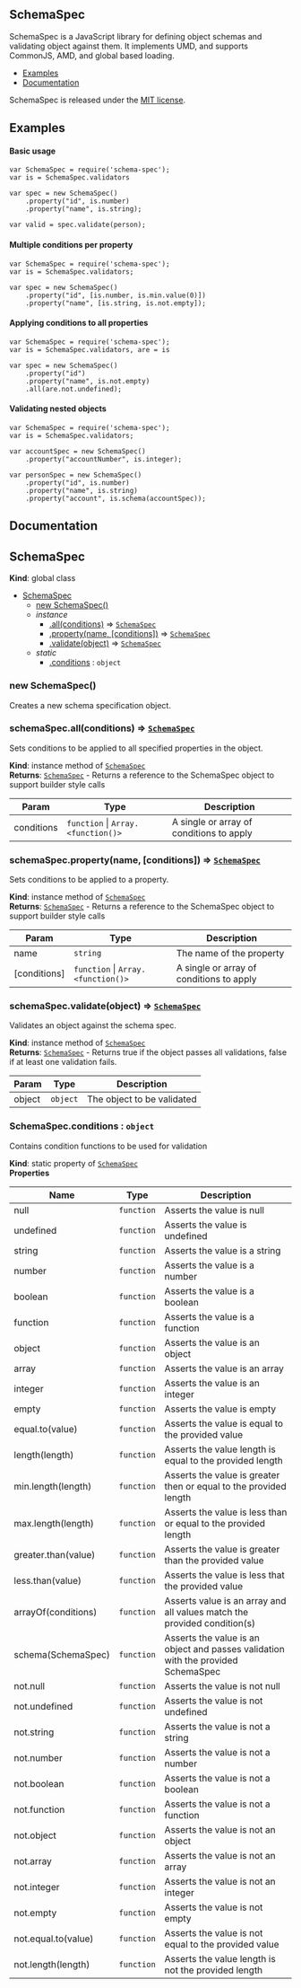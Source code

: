 ## SchemaSpec

SchemaSpec is a JavaScript library for defining object schemas and validating object against them. It implements UMD, and supports CommonJS, AMD, and global based loading.

* [Examples](#examples)
* [Documentation](#documentation)

SchemaSpec is released under the [MIT license](https://github.com/nbeach/schema-spec/blob/master/LICENSE).


## Examples

#### Basic usage
    var SchemaSpec = require('schema-spec');
    var is = SchemaSpec.validators

    var spec = new SchemaSpec()
        .property("id", is.number)
        .property("name", is.string);

    var valid = spec.validate(person);


#### Multiple conditions per property
    var SchemaSpec = require('schema-spec');
    var is = SchemaSpec.validators;

    var spec = new SchemaSpec()
        .property("id", [is.number, is.min.value(0)])
        .property("name", [is.string, is.not.empty]);


#### Applying conditions to all properties
    var SchemaSpec = require('schema-spec');
    var is = SchemaSpec.validators, are = is

    var spec = new SchemaSpec()
        .property("id")
        .property("name", is.not.empty)
        .all(are.not.undefined);


#### Validating nested objects
    var SchemaSpec = require('schema-spec');
    var is = SchemaSpec.validators;

    var accountSpec = new SchemaSpec()
        .property("accountNumber", is.integer);

    var personSpec = new SchemaSpec()
        .property("id", is.number)
        .property("name", is.string)
        .property("account", is.schema(accountSpec));

## Documentation

<a name="SchemaSpec"></a>

## SchemaSpec
**Kind**: global class  

* [SchemaSpec](#SchemaSpec)
    * [new SchemaSpec()](#new_SchemaSpec_new)
    * _instance_
        * [.all(conditions)](#SchemaSpec+all) ⇒ <code>[SchemaSpec](#SchemaSpec)</code>
        * [.property(name, [conditions])](#SchemaSpec+property) ⇒ <code>[SchemaSpec](#SchemaSpec)</code>
        * [.validate(object)](#SchemaSpec+validate) ⇒ <code>[SchemaSpec](#SchemaSpec)</code>
    * _static_
        * [.conditions](#SchemaSpec.conditions) : <code>object</code>

<a name="new_SchemaSpec_new"></a>

### new SchemaSpec()
Creates a new schema specification object.

<a name="SchemaSpec+all"></a>

### schemaSpec.all(conditions) ⇒ <code>[SchemaSpec](#SchemaSpec)</code>
Sets conditions to be applied to all specified properties in the object.

**Kind**: instance method of <code>[SchemaSpec](#SchemaSpec)</code>  
**Returns**: <code>[SchemaSpec](#SchemaSpec)</code> - Returns a reference to the SchemaSpec object to support builder style calls  

| Param | Type | Description |
| --- | --- | --- |
| conditions | <code>function</code> &#124; <code>Array.&lt;function()&gt;</code> | A single or array of conditions to apply |

<a name="SchemaSpec+property"></a>

### schemaSpec.property(name, [conditions]) ⇒ <code>[SchemaSpec](#SchemaSpec)</code>
Sets conditions to be applied to a property.

**Kind**: instance method of <code>[SchemaSpec](#SchemaSpec)</code>  
**Returns**: <code>[SchemaSpec](#SchemaSpec)</code> - Returns a reference to the SchemaSpec object to support builder style calls  

| Param | Type | Description |
| --- | --- | --- |
| name | <code>string</code> | The name of the property |
| [conditions] | <code>function</code> &#124; <code>Array.&lt;function()&gt;</code> | A single or array of conditions to apply |

<a name="SchemaSpec+validate"></a>

### schemaSpec.validate(object) ⇒ <code>[SchemaSpec](#SchemaSpec)</code>
Validates an object against the schema spec.

**Kind**: instance method of <code>[SchemaSpec](#SchemaSpec)</code>  
**Returns**: <code>[SchemaSpec](#SchemaSpec)</code> - Returns true if the object passes all validations, false if at least one validation fails.  

| Param | Type | Description |
| --- | --- | --- |
| object | <code>object</code> | The object to be validated |

<a name="SchemaSpec.conditions"></a>

### SchemaSpec.conditions : <code>object</code>
Contains condition functions to be used for validation

**Kind**: static property of <code>[SchemaSpec](#SchemaSpec)</code>  
**Properties**

| Name | Type | Description |
| --- | --- | --- |
| null | <code>function</code> | Asserts the value is null |
| undefined | <code>function</code> | Asserts the value is undefined |
| string | <code>function</code> | Asserts the value is a string |
| number | <code>function</code> | Asserts the value is a number |
| boolean | <code>function</code> | Asserts the value is a boolean |
| function | <code>function</code> | Asserts the value is a function |
| object | <code>function</code> | Asserts the value is an object |
| array | <code>function</code> | Asserts the value is an array |
| integer | <code>function</code> | Asserts the value is an integer |
| empty | <code>function</code> | Asserts the value is empty |
| equal.to(value) | <code>function</code> | Asserts the value is equal to the provided value |
| length(length) | <code>function</code> | Asserts the value length is equal to the provided length |
| min.length(length) | <code>function</code> | Asserts the value is greater then or equal to the provided length |
| max.length(length) | <code>function</code> | Asserts the value is less than or equal to the provided length |
| greater.than(value) | <code>function</code> | Asserts the value is greater than the provided value |
| less.than(value) | <code>function</code> | Asserts the value is less that the provided value |
| arrayOf(conditions) | <code>function</code> | Asserts value is an array and all values match the provided condition(s) |
| schema(SchemaSpec) | <code>function</code> | Asserts the value is an object and passes validation with the provided SchemaSpec |
| not.null | <code>function</code> | Asserts the value is not null |
| not.undefined | <code>function</code> | Asserts the value is not undefined |
| not.string | <code>function</code> | Asserts the value is not a string |
| not.number | <code>function</code> | Asserts the value is not a number |
| not.boolean | <code>function</code> | Asserts the value is not a boolean |
| not.function | <code>function</code> | Asserts the value is not a function |
| not.object | <code>function</code> | Asserts the value is not an object |
| not.array | <code>function</code> | Asserts the value is not an array |
| not.integer | <code>function</code> | Asserts the value is not an integer |
| not.empty | <code>function</code> | Asserts the value is not empty |
| not.equal.to(value) | <code>function</code> | Asserts the value is not equal to the provided value |
| not.length(length) | <code>function</code> | Asserts the value length is not the provided length |

